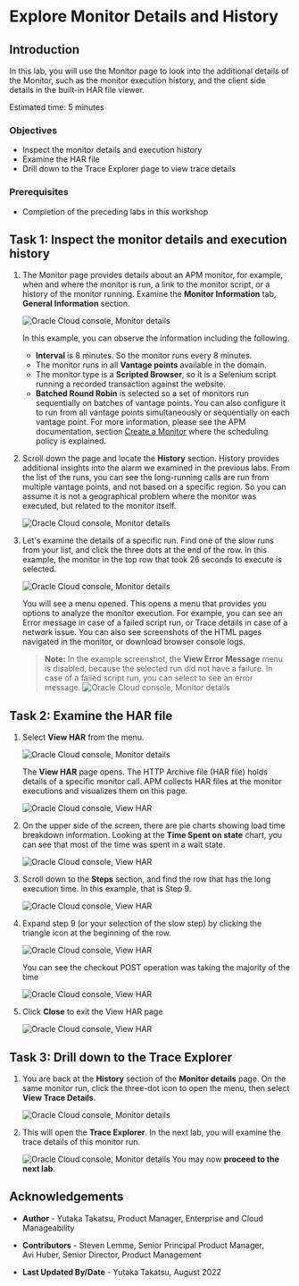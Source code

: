# Explore Monitor Details and History

## Introduction

In this lab, you will use the Monitor page to look into the additional details of the Monitor, such as the monitor execution history, and the client side details in the built-in HAR file viewer.  

Estimated time: 5 minutes

### Objectives

* Inspect the monitor details and execution history
* Examine the HAR file
* Drill down to the Trace Explorer page to view trace details

### Prerequisites

* Completion of the preceding labs in this workshop

## Task 1: Inspect the monitor details and execution history

1.  The Monitor page provides details about an APM monitor, for example, when and where the monitor is run, a link to the monitor script, or a history of the monitor running.  Examine the **Monitor Information** tab, **General Information** section.

	  ![Oracle Cloud console, Monitor details](images/1-0-monitor.png " ")

    In this example, you can observe the information including the following.
     - **Interval** is 8 minutes. So the monitor runs every 8 minutes.
     - The monitor runs in all **Vantage points** available in the domain.
     - The monitor type is a **Scripted Browser**, so it is a Selenium script running a recorded transaction against the website.
     - **Batched Round Robin** is selected so a set of monitors run sequentially on batches of vantage points. You can also configure it to run from all vantage points simultaneously or sequentially on each vantage point. For more information, please see the APM documentation, section [Create a Monitor](https://docs.oracle.com/en-us/iaas/application-performance-monitoring/doc/create-monitor.html) where the scheduling policy is explained.


2. Scroll down the page and locate the **History** section. History provides additional insights into the alarm we examined in the previous labs. From the list of the runs, you can see the long-running calls are run from multiple vantage points, and not based on a specific region. So you can assume it is not a geographical problem where the monitor was executed, but related to the monitor itself.

	  ![Oracle Cloud console, Monitor details](images/1-1-monitor.png " ")

3. Let's examine the details of a specific run. Find one of the slow runs from your list, and click the three dots at the end of the row. In this example, the monitor in the top row that took 26 seconds to execute is selected.

	  ![Oracle Cloud console, Monitor details](images/1-2-monitor.png " ")

    You will see a menu opened. This opens a menu that provides you options to analyze the monitor execution. For example, you can see an Error message in case of a failed script run, or Trace details in case of a network issue. You can also see screenshots of the HTML pages navigated in the monitor, or download browser console logs.

    >**Note:** In the example screenshot, the **View Error Message** menu is disabled, because the selected run did not have a failure. In case of a failed script run, you can select to see an error message.
    	  ![Oracle Cloud console, Monitor details](images/1-3-monitor.png " ")

## Task 2: Examine the HAR file

1. Select **View HAR** from the menu.

	  ![Oracle Cloud console, Monitor details](images/1-4-monitor.png " ")

    The **View HAR** page opens. The HTTP Archive file (HAR file) holds details of a specific monitor call. APM collects HAR files at the monitor executions and visualizes them on this page.

    ![Oracle Cloud console, View HAR](images/1-5-monitor.png " ")

2. On the upper side of the screen, there are pie charts showing load time breakdown information. Looking at the **Time Spent on state** chart, you can see that most of the time was spent in a wait state.

    ![Oracle Cloud console, View HAR](images/1-6-monitor.png " ")

3. Scroll down to the **Steps** section, and find the row that has the long execution time. In this example, that is Step 9.

    ![Oracle Cloud console, View HAR](images/1-7-monitor.png " ")

4. Expand step 9 (or your selection of the slow step) by clicking the triangle icon at the beginning of the row.

    ![Oracle Cloud console, View HAR](images/1-8-monitor.png " ")

    You can see the checkout POST operation was taking the majority of the time

    ![Oracle Cloud console, View HAR](images/1-9-monitor.png " ")

5. Click **Close** to exit the View HAR page

    ![Oracle Cloud console, View HAR](images/1-10-monitor.png " ")

## Task 3: Drill down to the Trace Explorer

1. You are back at the **History** section of the **Monitor details** page. On the same monitor run, click the three-dot icon to open the menu, then select **View Trace Details**.

    ![Oracle Cloud console, Monitor details](images/1-11-monitor.png " ")

2. This will open the **Trace Explorer**. In the next lab, you will examine the trace details of this monitor run.

    ![Oracle Cloud console, Monitor details](images/1-12-monitor.png " ")
You may now **proceed to the next lab**.

## Acknowledgements

* **Author** - Yutaka Takatsu, Product Manager, Enterprise and Cloud Manageability
- **Contributors** - Steven Lemme, Senior Principal Product Manager,  
Avi Huber, Senior Director, Product Management
* **Last Updated By/Date** - Yutaka Takatsu, August 2022
